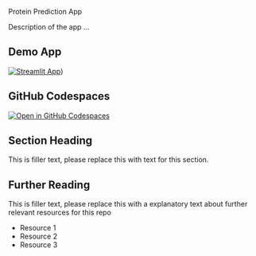 Protein Prediction App

Description of the app ...

## Demo App

[![Streamlit App](https://static.streamlit.io/badges/streamlit_badge_black_white.svg)](https://github.com/ejcv1996/Protein-Prediction-App.git))

## GitHub Codespaces

[![Open in GitHub Codespaces](https://github.com/codespaces/badge.svg)](https://codespaces.new/streamlit/app-starter-kit?quickstart=1)

## Section Heading

This is filler text, please replace this with text for this section.

## Further Reading

This is filler text, please replace this with a explanatory text about further relevant resources for this repo
- Resource 1
- Resource 2
- Resource 3
